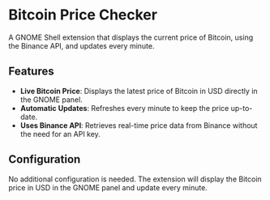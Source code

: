 # Bitcoin Price Checker

A GNOME Shell extension that displays the current price of Bitcoin, using the Binance API, and updates every minute.

## Features

- **Live Bitcoin Price**: Displays the latest price of Bitcoin in USD directly in the GNOME panel.
- **Automatic Updates**: Refreshes every minute to keep the price up-to-date.
- **Uses Binance API**: Retrieves real-time price data from Binance without the need for an API key.

## Configuration

No additional configuration is needed. The extension will display the Bitcoin price in USD in the GNOME panel and update every minute.
